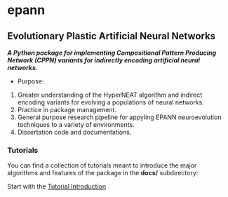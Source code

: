 # epann

## Evolutionary Plastic Artificial Neural Networks

***A Python package for implementing Compositional Pattern Producing Network (CPPN) variants for indirectly encoding artificial neural networks.***

- Purpose:
1. Greater understanding of the HyperNEAT algorithm and indirect encoding variants for evolving a populations of neural networks.
2. Practice in package management.
3. General purpose research pipeline for appyling EPANN neuroevolution techniques to a variety of environments.
4. Dissertation code and documentations.

### Tutorials

You can find a collection of tutorials meant to introduce the major algorithms and features of the package in the **docs/** subdirectory:

Start with the [Tutorial Introduction](https://github.com/chadwcarlson/epann/tree/master/docs/Tutorials)




